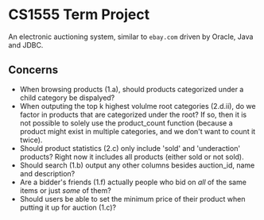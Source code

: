 # CS1555 Term Project

An electronic auctioning system, similar to `ebay.com` driven by Oracle, Java and JDBC.

## Concerns

* When browsing products (1.a), should products categorized under a child category be dispalyed?
* When outputing the top k highest volulme root categories (2.d.ii), do we factor in products that are categorized under the root? If so, then it is not possible to solely use the product_count function (because a product might exist in multiple categories, and we don't want to count it twice).
* Should product statistics (2.c) only include 'sold' and 'underaction' products? Right now it includes all products (either sold or not sold).
* Should search (1.b) output any other columns besides auction_id, name and description?
* Are a bidder's friends (1.f) actually people who bid on _all_ of the same items or just _some_ of them?
* Should users be able to set the minimum price of their product when putting it up for auction (1.c)?